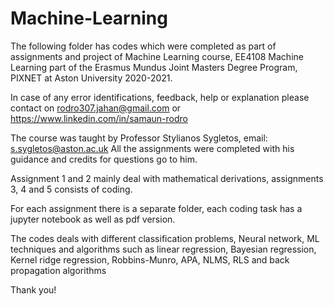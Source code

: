 # Machine-Learning
The following folder has codes which were completed as part of assignments and project of Machine Learning course, EE4108 Machine Learning part of the Erasmus Mundus Joint Masters Degree Program, PIXNET at Aston University 2020-2021.

In case of any error identifications, feedback, help or explanation please contact on rodro307.jahan@gmail.com or https://www.linkedin.com/in/samaun-rodro

The course was taught by Professor Stylianos Sygletos, email: s.sygletos@aston.ac.uk All the assignments were completed with his guidance and credits for questions go to him.

Assignment 1 and 2 mainly deal with mathematical derivations, assignments 3, 4 and 5 consists of coding.

For each assignment there is a separate folder, each coding task has a jupyter notebook as well as pdf version.

The codes deals with different classification problems, Neural network, ML techniques and algorithms such as linear regression, Bayesian regression, Kernel ridge regression, Robbins-Munro, APA, NLMS, RLS and back propagation algorithms

Thank you!
